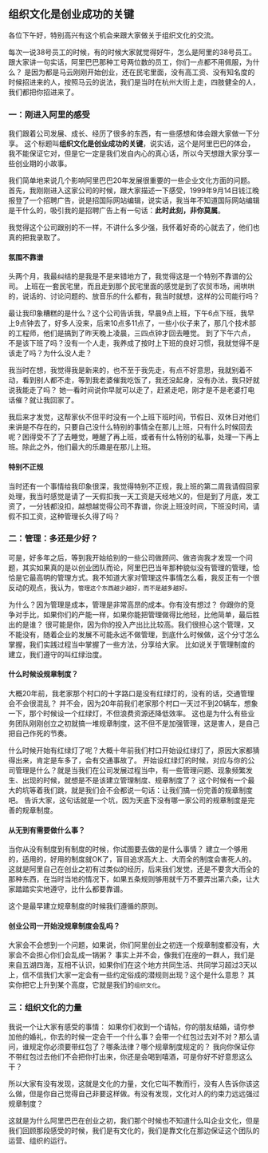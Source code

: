 ## 组织文化是创业成功的关键

各位下午好，特别高兴有这个机会来跟大家做关于组织文化的交流。

每次一说38号员工的时候，有的时候大家就觉得好牛，怎么是阿里的38号员工。
跟大家讲一句实话，阿里巴巴那种工号两位数的员工，你们一点都不用佩服，为什么？
是因为都是马云刚刚开始创业，还在民宅里面，没有高工资、没有知名度的时候招进来的人，按照马云的说法，我们是当时在杭州大街上走，四肢健全的人，我们都把你招进来了。

### 一：刚进入阿里的感受

我们跟着公司发展、成长、经历了很多的东西，有一些感想和体会跟大家做一下分享。
这个标题叫**组织文化是创业成功的关键**，说实话，这个是阿里巴巴的体会，我不能保证它对，但是它一定是我们发自内心的真心话，所以今天想跟大家分享一些创业期的小故事。

我们简单地来说几个影响阿里巴巴20年发展很重要的一些企业文化方面的问题。
首先，我刚刚进入这家公司的时候，跟大家描述一下感受，1999年9月14日钱江晚报登了一个招聘广告，说是招国际网站编辑，说实话，我当年不知道国际网站编辑是干什么的，吸引我的是招聘广告上有一句话：**此时此刻，非你莫属**。

我觉得这个公司跟别的不一样，不讲什么多少强，我怀着好奇的心就去了，他们也真的把我录取了。

#### 氛围不靠谱

头两个月，我最纠结的是我是不是来错地方了，我觉得这是一个特别不靠谱的公司。
上班在一套民宅里，而且走到那个民宅里面的感觉是到了农贸市场，闹哄哄的，说话的、讨论问题的、放音乐的什么都有，我当时就想，这样的公司能行吗？

最让我印象糟糕的是什么？这个公司告诉我，早晨9点上班，下午6点下班，我早上9点钟去了，好多人没来，后来10点多11点了，一些小伙子来了，那几个技术部的工程师，他们是搞到了昨天晚上凌晨，三四点钟才回去睡觉。
到了下午六点，不是该下班了吗？没有一个人走，我养成了按时上下班的良好习惯，我就觉得不是该走了吗？为什么没人走？

我当时在想，我觉得我是新来的，也不至于我先走，有点不好意思，我就别着不动，看到别人都不走，等到我老婆催我吃饭了，我还没起身，没有办法，我只好就说我能走了吗？
她一看时间说你早就可以走了，赶紧走吧，刚才是不是老婆打电话催？就让我回家了。

我后来才发觉，这帮家伙不但平时没有一个上班下班时间，节假日、双休日对他们来讲是不存在的，只要自己没什么特别的事情全在那儿上班，只有什么时候回去呢？困得受不了了去睡觉，睡醒了再上班，或者有什么特别的私事，处理一下再上班。除此之外，他们最大的乐趣是在那儿上班。

#### 特别不正规

当时还有一个事情给我印象很深，我觉得特别不正规，我上班的第二周我请假回家处理，我当时感觉是请了一天假扣我一天工资是天经地义的，但是到了月底，发工资了，一分钱都没扣，越想越觉得公司不靠谱，你说上班没时间，下班没时间，请假不扣工资，这种管理长久得了吗？

### 二：管理：多还是少好？

可是，好多年之后，等到我开始给别的一些公司做顾问、做咨询我才发现一个问题，其实如果真的是以创业团队而论，阿里巴巴当年那种貌似没有管理的管理，恰恰是它最高明的管理方式。我不知道大家对管理这件事情怎么看，我反正有一个很反动的观点，我认为，`管理这个东西越少越好，而不是越多越好。`

为什么？因为管理是成本，管理是非常高昂的成本。你有没有想过？
你跟你的竞争对手比，如果你们的产能一样，如果你能把管理做得比他轻，比他简单，最后胜出的是谁？
很可能是你，因为你的投入产出比比较高。我们很担心这个管理，又不能没有，随着企业的发展不可能永远不做管理，到底什么时候做，这个分寸怎么掌握，我们实践过程当中掌握了一些方法，分享给大家。
比如说关于管理制度的建立，我们遵守的叫红绿治度。

#### 什么时候设规章制度？

大概20年前，我老家那个村口的十字路口是没有红绿灯的，没有的话，交通管理会不会很混乱？
并不会，因为20年前我们老家那个村口一天过不到20辆车，想象一下，那个时候设一个红绿灯，不但浪费资源还降低效率。
这也是为什么有些业务团队刚刚创立之初就搞一堆规章制度，这不但不是加强管理，这是害人，是自己把自己作死的节奏。

什么时候开始有红绿灯了呢？大概十年前我们村口开始设红绿灯了，原因大家都猜得出来，肯定是车多了，会有交通事故了。
开始设红绿灯的时候，对应与你的公司管理是什么？就是当我们在公司发展过程当中，有一些管理问题、现象频繁发生、出现的时候，就想是不是该建立管理制度、规章制度了？
这个时候有一个最大的坑等着我们跳，就是我们会不会都说一句话：让我们搞一份完善的规章制度吧。
告诉大家，这句话就是一个坑，因为天底下没有哪一家公司的规章制度是完善的规章制度。

#### 从无到有需要做什么事？

当你从没有制度到有制度的时候，你试图要去做的是什么事情？
建立一个够用的，适用的，好用的制度就OK了，盲目追求高大上、大而全的制度会害死人的。
这就是阿里自己在创业之初有过类似的经历，后来我们发觉，还是不要贪大而全的那种东西，在当时当地的情况下，如果五条规则够用就千万不要弄出第六条，让大家踏踏实实地遵守，比什么都要靠谱。

这个是最早建立规章制度的时候我们遵循的原则。

#### 创业公司一开始没规章制度会乱吗？

大家会不会想到一个问题，如果说，你们阿里创业之初连一个规章制度都没有，大家会不会担心你们会乱成一锅粥？
事实上并不会，像我们在座的一群人，我们是来自五湖四海，互相不认识，如果你们在这个地方共同生活、共同学习超过3天以上，信不信我们大家一定会有一些约定俗成的潜规则出现？这个是什么意思？
其实你把它上升到某个高度，它就是我们的`组织文化`。

### 三：组织文化的力量

我说一个让大家有感受的事情：
如果你们收到一个请帖，你的朋友结婚，请你参加他的婚礼，你去的时候一定会干一个什么事？会带一个红包过去对不对？那么请问，谁规定你必须要带红包了？哪条法律？哪个规章制度规定的？
我向你保证你不带红包过去他们不会把你打出来，你还是会喝到嘻酒，可是你好不好意思这么干？

所以大家有没有发现，这就是文化的力量，文化它叫不教而行，没有人告诉你该这么做，但是你自己觉得自己非要这样做。有没有发现，文化对人的约束力远远强过规章制度？

这就是为什么阿里巴巴在创业之初，我们那个时候也不知道什么叫企业文化，但是我们回顾那段感受的时候，我们是有文化的，我们是靠文化在那边保证这个团队的运营、组织的运行。
